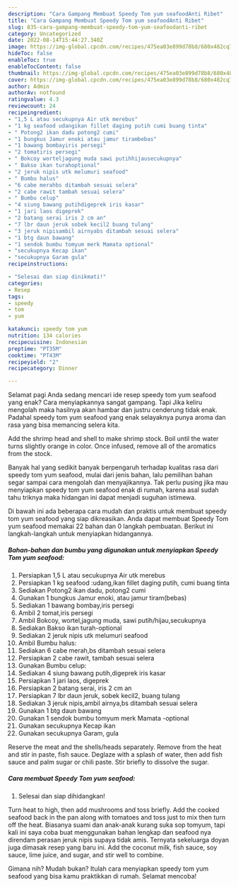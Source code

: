 ```yaml
---
description: "Cara Gampang Membuat Speedy Tom yum seafoodAnti Ribet"
title: "Cara Gampang Membuat Speedy Tom yum seafoodAnti Ribet"
slug: 835-cara-gampang-membuat-speedy-tom-yum-seafoodanti-ribet
category: Uncategorized
date: 2022-08-14T15:44:27.340Z
image: https://img-global.cpcdn.com/recipes/475ea03e899d78b8/680x482cq70/speedy-tom-yum-seafood-foto-resep-utama.jpg
hideToc: false
enableToc: true
enableTocContent: false
thumbnail: https://img-global.cpcdn.com/recipes/475ea03e899d78b8/680x482cq70/speedy-tom-yum-seafood-foto-resep-utama.jpg
cover: https://img-global.cpcdn.com/recipes/475ea03e899d78b8/680x482cq70/speedy-tom-yum-seafood-foto-resep-utama.jpg
author: Admin
authorAv: notfound
ratingvalue: 4.3
reviewcount: 24
recipeingredient:
- "1,5 L atau secukupnya Air utk merebus"
- "1 kg seafood udangikan fillet daging putih cumi buang tinta"
- " Potong2 ikan dadu potong2 cumi"
- "1 bungkus Jamur enoki atau jamur tirambebas"
- "1 bawang bombayiris persegi"
- "2 tomatiris persegi"
- " Bokcoy worteljagung muda sawi putihhijausecukupnya"
- " Bakso ikan turahoptional"
- "2 jeruk nipis utk melumuri seafood"
- " Bumbu halus"
- "6 cabe merahbs ditambah sesuai selera"
- "2 cabe rawit tambah sesuai selera"
- " Bumbu celup"
- "4 siung bawang putihdigeprek iris kasar"
- "1 jari laos digeprek"
- "2 batang serai iris 2 cm an"
- "7 lbr daun jeruk sobek kecil2 buang tulang"
- "3 jeruk nipisambil airnyabs ditambah sesuai selera"
- "1 btg daun bawang"
- "1 sendok bumbu tomyum merk Mamata optional"
- "secukupnya Kecap ikan"
- "secukupnya Garam gula"
recipeinstructions:

- "Selesai dan siap dinikmati!"
categories:
- Resep
tags:
- speedy
- tom
- yum

katakunci: speedy tom yum 
nutrition: 134 calories
recipecuisine: Indonesian
preptime: "PT35M"
cooktime: "PT43M"
recipeyield: "2"
recipecategory: Dinner

---
```



Selamat pagi Anda sedang mencari ide resep speedy tom yum seafood yang enak? Cara menyiapkannya sangat gampang. Tapi Jika keliru mengolah maka hasilnya akan hambar dan justru cenderung tidak enak. Padahal speedy tom yum seafood yang enak selayaknya punya aroma dan rasa yang bisa memancing selera kita.


Add the shrimp head and shell to make shrimp stock. Boil until the water turns slightly orange in color. Once infused, remove all of the aromatics from the stock.

Banyak hal yang sedikit banyak berpengaruh terhadap kualitas rasa dari speedy tom yum seafood, mulai dari jenis bahan, lalu pemilihan bahan segar sampai cara mengolah dan menyajikannya. Tak perlu pusing jika mau menyiapkan speedy tom yum seafood enak di rumah, karena asal sudah tahu triknya maka hidangan ini dapat menjadi suguhan istimewa.


Di bawah ini ada beberapa cara mudah dan praktis untuk membuat speedy tom yum seafood yang siap dikreasikan. Anda dapat membuat Speedy Tom yum seafood memakai 22 bahan dan 0 langkah pembuatan. Berikut ini langkah-langkah untuk menyiapkan hidangannya.

<!--inarticleads1-->

##### Bahan-bahan dan bumbu yang digunakan untuk menyiapkan Speedy Tom yum seafood:

1. Persiapkan 1,5 L atau secukupnya Air utk merebus
1. Persiapkan 1 kg seafood :udang,ikan fillet daging putih, cumi buang tinta
1. Sediakan  Potong2 ikan dadu, potong2 cumi
1. Gunakan 1 bungkus Jamur enoki, atau jamur tiram(bebas)
1. Sediakan 1 bawang bombay,iris persegi
1. Ambil 2 tomat,iris persegi
1. Ambil  Bokcoy, wortel,jagung muda, sawi putih/hijau,secukupnya
1. Sediakan  Bakso ikan turah-optional
1. Sediakan 2 jeruk nipis utk melumuri seafood
1. Ambil  Bumbu halus:
1. Sediakan 6 cabe merah,bs ditambah sesuai selera
1. Persiapkan 2 cabe rawit, tambah sesuai selera
1. Gunakan  Bumbu celup:
1. Sediakan 4 siung bawang putih,digeprek iris kasar
1. Persiapkan 1 jari laos, digeprek
1. Persiapkan 2 batang serai, iris 2 cm an
1. Persiapkan 7 lbr daun jeruk, sobek kecil2, buang tulang
1. Sediakan 3 jeruk nipis,ambil airnya,bs ditambah sesuai selera
1. Gunakan 1 btg daun bawang
1. Gunakan 1 sendok bumbu tomyum merk Mamata -optional
1. Gunakan secukupnya Kecap ikan
1. Gunakan secukupnya Garam, gula


Reserve the meat and the shells/heads separately. Remove from the heat and stir in paste, fish sauce. Deglaze with a splash of water, then add fish sauce and palm sugar or chili paste. Stir briefly to dissolve the sugar. 

<!--inarticleads2-->

##### Cara membuat Speedy Tom yum seafood:


1. Selesai dan siap dihidangkan!

Turn heat to high, then add mushrooms and toss briefly. Add the cooked seafood back in the pan along with tomatoes and toss just to mix then turn off the heat. Biasanya suami dan anak-anak kurang suka sop tomyum, tapi kali ini saya coba buat menggunakan bahan lengkap dan seafood nya direndam perasan jeruk nipis supaya tidak amis. Ternyata sekeluarga doyan juga dimasak resep yang baru ini. Add the coconut milk, fish sauce, soy sauce, lime juice, and sugar, and stir well to combine. 

Gimana nih? Mudah bukan? Itulah cara menyiapkan speedy tom yum seafood yang bisa kamu praktikkan di rumah. Selamat mencoba!
